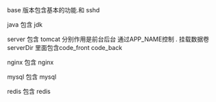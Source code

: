 base 版本包含基本的功能.和 sshd

java 包含 jdk

server 包含 tomcat 分别作用是前台后台 通过APP_NAME控制 . 挂载数据卷 serverDir  里面包含code_front  code_back

nginx  包含  nginx

mysql  包含  mysql 

redis  包含  redis

